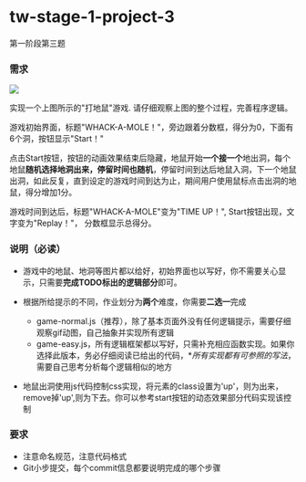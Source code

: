 # tw-stage-1-project-3
第一阶段第三题

### 需求
![](whack-a-mole.gif)

实现一个上图所示的"打地鼠"游戏. 请仔细观察上图的整个过程，完善程序逻辑。


游戏初始界面，标题"WHACK-A-MOLE！"，旁边跟着分数框，得分为0，下面有6个洞，按钮显示"Start！"

点击Start按钮，按钮的动画效果结束后隐藏，地鼠开始**一个接一个**地出洞，每个地鼠**随机选择地洞出来，停留时间也随机**，停留时间到达后地鼠入洞，下一个地鼠出洞，如此反复，直到设定的游戏时间到达为止，期间用户使用鼠标点击出洞的地鼠，得分增加1分。

游戏时间到达后，标题"WHACK-A-MOLE"变为"TIME UP！", Start按钮出现，文字变为"Replay！"， 分数框显示总得分。

### 说明（必读）
- 游戏中的地鼠、地洞等图片都以给好，初始界面也以写好，你不需要关心显示，只需要**完成TODO标出的逻辑部分**即可。

- 根据所给提示的不同，作业划分为**两个**难度，你需要**二选一**完成
    - game-normal.js（推荐），除了基本页面外没有任何逻辑提示，需要仔细观察gif动图，自己抽象并实现所有逻辑
    - game-easy.js，所有逻辑框架都以写好，只需补充相应函数实现。如果你选择此版本，务必仔细阅读已给出的代码，**所有实现都有可参照的写法*，需要自己思考分析每个逻辑相似的地方

- 地鼠出洞使用js代码控制css实现，将元素的class设置为'up'，则为出来，remove掉'up',则为下去。你可以参考start按钮的动态效果部分代码实现该控制

### 要求
- 注意命名规范，注意代码格式
- Git小步提交，每个commit信息都要说明完成的哪个步骤